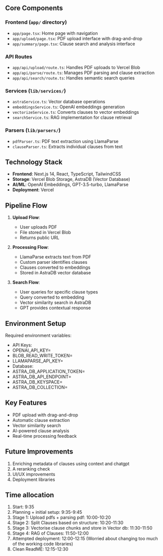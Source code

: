 
## Core Components

### Frontend (`app/` directory)
- `app/page.tsx`: Home page with navigation
- `app/upload/page.tsx`: PDF upload interface with drag-and-drop
- `app/summary/page.tsx`: Clause search and analysis interface

### API Routes
- `app/api/upload/route.ts`: Handles PDF uploads to Vercel Blob
- `app/api/parse/route.ts`: Manages PDF parsing and clause extraction
- `app/api/search/route.ts`: Handles semantic search queries

### Services (`lib/services/`)
- `astraService.ts`: Vector database operations
- `embeddingsService.ts`: OpenAI embeddings generation
- `vectorizeService.ts`: Converts clauses to vector embeddings
- `searchService.ts`: RAG implementation for clause retrieval

### Parsers (`lib/parsers/`)
- `pdfParser.ts`: PDF text extraction using LlamaParse
- `clauseParser.ts`: Extracts individual clauses from text

## Technology Stack

- **Frontend**: Next.js 14, React, TypeScript, TailwindCSS
- **Storage**: Vercel Blob Storage, AstraDB (Vector Database)
- **AI/ML**: OpenAI Embeddings, GPT-3.5-turbo, LlamaParse
- **Deployment**: Vercel

## Pipeline Flow

1. **Upload Flow**:
   - User uploads PDF
   - File stored in Vercel Blob
   - Returns public URL

2. **Processing Flow**:
   - LlamaParse extracts text from PDF
   - Custom parser identifies clauses
   - Clauses converted to embeddings
   - Stored in AstraDB vector database

3. **Search Flow**:
   - User queries for specific clause types
   - Query converted to embedding
   - Vector similarity search in AstraDB
   - GPT provides contextual response

## Environment Setup

Required environment variables:
   - API Keys:
   - OPENAI_API_KEY=
   - BLOB_READ_WRITE_TOKEN=
   - LLAMAPARSE_API_KEY=
   - Database:
   - ASTRA_DB_APPLICATION_TOKEN=
   - ASTRA_DB_API_ENDPOINT=
   - ASTRA_DB_KEYSPACE=
   - ASTRA_DB_COLLECTION=

## Key Features

- PDF upload with drag-and-drop
- Automatic clause extraction
- Vector similarity search
- AI-powered clause analysis
- Real-time processing feedback

## Future Improvements

1. Enriching metadata of clauses using context and chatgpt
2. A reranking check
3. UI/UX improvements
5. Deployment libraries

## Time allocation

1. Start: 9:35
2. Planning + initial setup: 9:35-9:45
3. Stage 1: Upload pdfs + parsing pdf: 10:00-10:20
4. Stage 2: Split Clauses based on structure: 10:20-11:30
5. Stage 3: Vectorise clause chunks and store in Vector db: 11:30-11:50
6. Stage 4: RAG of Clauses: 11:50-12:00
7. Attempted deployment: 12:00-12:15 (Worried about changing too much of the working code libraries)
8. Clean ReadME: 12:15-12:30
